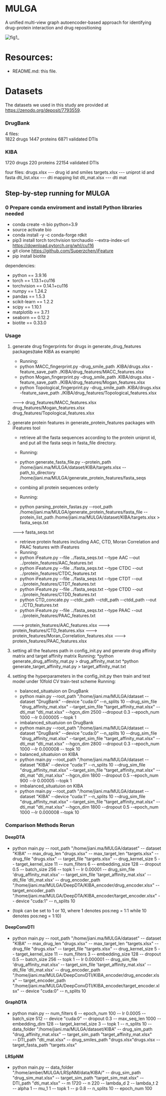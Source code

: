 # MULGA
A unified multi-view graph autoencoder-based approach for identifying drug-protein interaction and drug repositioning

![fig1_](https://user-images.githubusercontent.com/87815194/228164057-ead4748a-64c6-482a-8522-ec1e466b7082.png)

# Resources:
+ README.md: this file.

# Datasets 
The datasets we used in this study are provided at https://zenodo.org/deposit/7793559.
### DrugBank
4 files:  
1822 drugs 
1447 proteins
6871 validated DTIs  

### KIBA
1720  drugs 
220   proteins
22154 validated DTIs



four files: drugs.xlsx     --- drug id and smiles 
            targets.xlsx   --- uniprot id and fasta
            dti_list.xlsx  --- dti mapping list 
            dti_mat.xlsx   --- dti mat 

## Step-by-step running for MULGA 
### 0 Prepare conda enviroment and install Python libraries needed
+ conda create -n bio python=3.9 
+ source activate bio 
+ conda install -y -c conda-forge rdkit
+ pip3 install torch torchvision torchaudio --extra-index-url https://download.pytorch.org/whl/cu116
+ git clone https://github.com/Superzchen/iFeature
+ pip install biotite 

dependencies: 
   + python == 3.9.16 
   + torch == 1.13.1+cu116
   + torchvision == 0.14.1+cu116
   + numpy == 1.24.2 
   + pandas == 1.5.3
   + scikit-learn == 1.2.2 
   + scipy == 1.10.1
   + matplotlib == 3.7.1 
   + seaborn == 0.12.2
   + biotite == 0.33.0

### Usage 
1. generate drug fingerprints for drugs in generate_drug_features packages(take KIBA as example)
   + Running:
   + python MACC_fingerprint.py -drug_smile_path .KIBA/drugs.xlsx -feature_save_path ./KIBA/drug_features/MACC_features.xlsx
   + python Mogan_fingerprint.py -drug_smile_path .KIBA/drugs.xlsx -feature_save_path ./KIBA/drug_features/Mogan_features.xlsx
   + python Topological_fingerprint.py -drug_smile_path .KIBA/drugs.xlsx -feature_save_path ./KIBA/drug_features/Topological_features.xlsx

   ---> drug_features/MACC_features.xlsx
        drug_features/Mogan_features.xlsx
        drug_features/Topological_features.xlsx

2. generate protein features in generate_protein_features packages with iFeatures tool
   + retrieve all the fasta sequences according to the protein uniprot id, and put all the fasta seqs in fasta_file directory. 
   + Running: 
   + python generate_fasta_file.py --protein_path /home/jiani.ma/MULGA/dataset/KIBA/targets.xlsx --path_to_directory /home/jiani.ma/MULGA/generate_protein_features/fasta_seqs
   
   + combing all protein sequences orderly 
   + Running: 
   + python parsing_protein_fastas.py --root_path /home/jiani.ma/MULGA/generate_protein_features/fasta_file --protein_list_path /home/jiani.ma/MULGA/dataset/KIBA/targets.xlsx > fasta_seqs.txt

   ---> fasta_seqs.txt 

   + retrieve protein features including AAC, CTD, Moran Correlation and PAAC features with iFeatures 
   + Running: 
   + python iFeature.py --file ../fasta_seqs.txt --type AAC --out ../protein_features/AAC_features.txt
   + python iFeature.py --file ../fasta_seqs.txt --type CTDC --out ../protein_features/CTDC_features.txt
   + python iFeature.py --file ../fasta_seqs.txt --type CTDT --out ../protein_features/CTDT_features.txt
   + python iFeature.py --file ../fasta_seqs.txt --type CTDD --out ../protein_features/CTDD_features.txt 
   + python CTD_concate.py --ctdc_path --ctdt_path --ctdd_path --out ../CTD_features.txt
   + python iFeature.py --file ../fasta_seqs.txt --type PAAC --out ../protein_features/PAAC_features.txt

   ---> protein_features/AAC_features.xlsx
   ---> protein_features/CTD_features.xlsx
   ---> protein_features/Moran_Correlation_features.xlsx
   ---> protein_features/PAAC_features.xlsx

3. setting all the features path in config_init.py and generate drug affinity matrix and target affinity matrix 
   Running: 
   *python generate_drug_affinity_mat.py > drug_affinity_mat.txt
   *python generate_target_affinity_mat.py > target_affinity_mat.txt 
   

4. setting the hyperparameters in the config_init.py then train and test model under 10fold CV train-test scheme
   Running: 
   + balanced_situatuion on DrugBank 
   * python main.py --root_path "/home/jiani.ma/MULGA/dataset 
                  --dataset "DrugBank"
                  --device "cuda:0"
                  --n_splits 10 
                  --drug_sim_file "drug_affinity_mat.xlsx"
                  --target_sim_file "target_affinity_mat.xlsx"
                  --dti_mat "dti_mat.xlsx"
                  --hgcn_dim 2500
                  --dropout 0.3
                  --epoch_num 1000
                  --lr 0.000005
                  --topk 1 
  
   + imbalanced_situatuion on DrugBank 
   * python main.py --root_path "/home/jiani.ma/MULGA/dataset
                   --dataset "DrugBank"
                   --device "cuda:0"
                   --n_splits 10 
                   --drug_sim_file "drug_affinity_mat.xlsx"
                   --target_sim_file "target_affinity_mat.xlsx"
                   --dti_mat "dti_mat.xlsx"
                   --hgcn_dim 2800
                   --dropout 0.3
                   --epoch_num 1000
                   --lr 0.000008
                   -- topk 10 

   + balanced_situatuion on KIBA 
   * python main.py --root_path "/home/jiani.ma/MULGA/dataset 
                   --dataset "KIBA"
                   --device "cuda:1"
                   --n_splits 10 
                   --drug_sim_file "drug_affinity_mat.xlsx"
                   --target_sim_file "target_affinity_mat.xlsx"
                   --dti_mat "dti_mat.xlsx"
                   --hgcn_dim 1800
                   --dropout 0.5
                   --epoch_num 900
                   --lr 0.00005
                   --topk 1 
  
   + imbalanced_situatuion on KIBA 
   * python main.py --root_path "/home/jiani.ma/MULGA/dataset
                   --dataset "KIBA"
                   --device "cuda:1"
                   --n_splits 10 
                   --drug_sim_file "drug_affinity_mat.xlsx"
                   --target_sim_file "target_affinity_mat.xlsx"
                   --dti_mat "dti_mat.xlsx"
                   --hgcn_dim 1800
                   --dropout 0.5
                   --epoch_num 1000
                   --lr 0.000008
                   --topk 10 

### Comparison Methods Rerun 
#### DeepDTA 
* python main.py -- root_path "/home/jiani.ma/MULGA/dataset"
                -- dataset "KIBA"
                -- max_drug_len "drugs.xlsx"
                -- max_target_len "targets.xlsx"
                -- drug_file "drugs.xlsx"
                -- target_file "targets.xlsx"
                -- drug_kernel_size 5
                -- target_kernel_size 11
                -- num_filters 6
                -- embedding_size 128
                -- dropout 0.5
                -- batch_size 256
                -- topk 1
                -- lr 0.00001 
                -- drug_sim_file 'drug_affinity_mat.xlsx'
                -- target_sim_file 'target_affinity_mat.xlsx'
                -- dti_file 'dti_mat.xlsx'
                -- drug_encoder_path "/home/jiani.ma/MULGA/DeepDTA/KIBA_encoder/drug_encoder.xlsx"
                -- target_encoder_path "/home/jiani.ma/MULGA/DeepDTA/KIBA_encoder/target_encoder.xlsx"
                -- device "cuda:1"
                -- n_splits 10

+ (topk can be set to 1 or 10, where 1 denotes pos:neg = 1:1 while 10 denotes pos:neg = 1:10) 

#### DeepConvDTI
* python main.py -- root_path "/home/jiani.ma/MULGA/dataset"
                -- dataset "KIBA"
                -- max_drug_len "drugs.xlsx"
                -- max_target_len "targets.xlsx"
                -- drug_file "drugs.xlsx"
                -- target_file "targets.xlsx"
                -- drug_kernel_size 5
                -- target_kernel_size 11
                -- num_filters 3
                -- embedding_size 128
                -- dropout 0.5
                -- batch_size 256
                -- topk 1
                -- lr 0.000001
                -- drug_sim_file 'drug_affinity_mat.xlsx'
                -- target_sim_file 'target_affinity_mat.xlsx'
                -- dti_file 'dti_mat.xlsx'
                -- drug_encoder_path "/home/jiani.ma/MULGA/DeepConvDTI/KIBA_encoder/drug_encoder.xlsx"
                -- target_encoder_path "/home/jiani.ma/MULGA/DeepConvDTI/KIBA_encoder/target_encoder.xlsx"
                -- device "cuda:0"
                -- n_splits 10

#### GraphDTA 
* python main.py -- num_filters 6
                -- epoch_num 100
                -- lr 0.0005
                -- batch_size 512
                -- device "cuda:0"
                -- dropout 0.3
                -- max_seq_len 1000
                -- embedding_dim 128
                -- target_kernel_size 3 
                -- topk 1 
                -- n_splits 10 
                -- data_folder "/home/jiani.ma/MULGA/dataset/KIBA"
                -- drug_sim_path "drug_affinity_mat.xlsx"
                -- target_sim_path "target_affinity_mat.xlsx"   
                -- DTI_path "dti_mat.xlsx"
                -- drug_smiles_path "drugs.xlsx"drugs.xlsx
                -- target_fasta_path "targets.xlsx"

#### LRSpNM
* python main.py -- data_folder "/home/amber/MULGA/LRSpNM/data/KIBA/"
                -- drug_sim_path "drug_sim_mat.xlsx"
                -- target_sim_path "target_sim_mat.xlsx"
                -- DTI_path "dti_mat.xlsx"
                -- m 1720 
                -- n 220 
                -- lambda_d 2
                -- lambda_t 2
                -- alpha  1
                -- mu_1 1
                -- topk 1
                -- p  0.8
                -- n_splits 10 
                -- epoch_num 100











           


